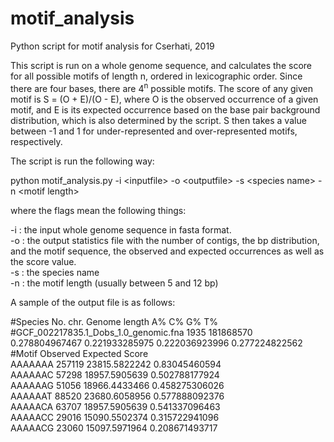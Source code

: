 # motif_analysis
Python script for motif analysis for Cserhati, 2019

This script is run on a whole genome sequence, and calculates the score for all possible motifs of length n, ordered in lexicographic order. Since there are four bases, there are 4<sup>n</sup> possible motifs. The score of any given motif is S = (O + E)/(O - E), where O is the observed occurrence of a given motif, and E is its expected occurrence based on the base pair background distribution, which is also determined by the script. S then takes a value between -1 and 1 for under-represented and over-represented motifs, respectively.

The script is run the following way:

python motif_analysis.py -i \<inputfile\> -o \<outputfile\> -s \<species name\> -n \<motif length\>
  
where the flags mean the following things:

-i : the input whole genome sequence in fasta format.<br/>
-o : the output statistics file with the number of contigs, the bp distribution, and the motif sequence, the observed and expected occurrences as well as the score value.<br/>
-s : the species name<br/>
-n : the motif length (usually between 5 and 12 bp)<br/>

A sample of the output file is as follows:

#Species        No. chr.        Genome length   A%      C%      G%      T%<br/>
#GCF_002217835.1_Dobs_1.0_genomic.fna   1935    181868570       0.278804967467  0.221933285975  0.222036923996  0.277224822562<br/>
#Motif  Observed        Expected        Score<br/>
AAAAAAA 257119  23815.5822242   0.83045460594<br/>
AAAAAAC 57298   18957.5905639   0.502788177924<br/>
AAAAAAG 51056   18966.4433466   0.458275306026<br/>
AAAAAAT 88520   23680.6058956   0.577888092376<br/>
AAAAACA 63707   18957.5905639   0.541337096463<br/>
AAAAACC 29016   15090.5502374   0.315722941096<br/>
AAAAACG 23060   15097.5971964   0.208671493717<br/>
